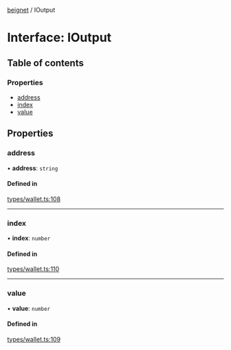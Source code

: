 [beignet](../README.md) / IOutput

# Interface: IOutput

## Table of contents

### Properties

- [address](IOutput.md#address)
- [index](IOutput.md#index)
- [value](IOutput.md#value)

## Properties

### address

• **address**: `string`

#### Defined in

[types/wallet.ts:108](https://github.com/synonymdev/beignet/blob/88520f5/src/types/wallet.ts#L108)

___

### index

• **index**: `number`

#### Defined in

[types/wallet.ts:110](https://github.com/synonymdev/beignet/blob/88520f5/src/types/wallet.ts#L110)

___

### value

• **value**: `number`

#### Defined in

[types/wallet.ts:109](https://github.com/synonymdev/beignet/blob/88520f5/src/types/wallet.ts#L109)
